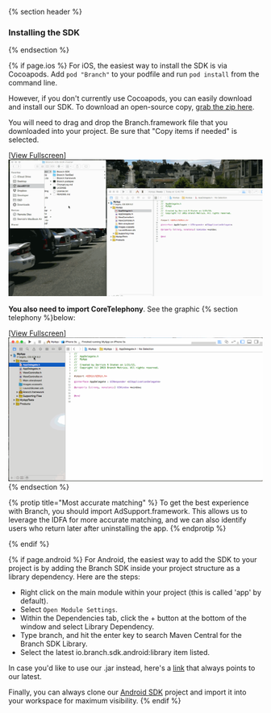 {% section header %}
### Installing the SDK
{% endsection %}

{% if page.ios %}
For iOS, the easiest way to install the SDK is via Cocoapods. Add `pod "Branch"` to your podfile and run `pod install` from the command line.

However, if you don't currently use Cocoapods, you can easily download and install our SDK. To download an open-source copy, [grab the zip here](https://github.com/BranchMetrics/Branch-ios-sdk).

You will need to drag and drop the Branch.framework file that you downloaded into your project. Be sure that "Copy items if needed" is selected.

[[View Fullscreen](/img/ingredients/configuring_the_client/ios_importing.gif)]
![importing SDK](/img/ingredients/configuring_the_client/ios_importing.gif)

**You also need to import CoreTelephony**. See the graphic {% section telephony %}below:

[[View Fullscreen](/img/ingredients/configuring_the_client/ios_core_telephony.gif)]
![importing Core Telephony](/img/ingredients/configuring_the_client/ios_core_telephony.gif){% endsection %}

{% protip title="Most accurate matching" %}
To get the best experience with Branch, you should import AdSupport.framework. This allows us to leverage the IDFA for more accurate matching, and we can also identify users who return later after uninstalling the app.
{% endprotip %}

{% endif %}
<!---       /iOS-specific installing the SDK -->




{% if page.android %}
For Android, the easiest way to add the SDK to your project is by adding the Branch SDK inside your project structure as a library dependency. Here are the steps:

- Right click on the main module within your project (this is called 'app' by default).
- Select `Open Module Settings`.
- Within the Dependencies tab, click the + button at the bottom of the window and select Library Dependency.
- Type branch, and hit the enter key to search Maven Central for the Branch SDK Library.
- Select the latest io.branch.sdk.android:library item listed.

In case you'd like to use our .jar instead, here's a [link](https://s3-us-west-1.amazonaws.com/branchhost/Branch-Android-SDK.zip) that always points to our latest.

Finally, you can always clone our [Android SDK](https://github.com/BranchMetrics/branch-android-sdk) project and import it into your workspace for maximum visibility.
{% endif %}
<!---       /Android-specific installing the SDK -->
